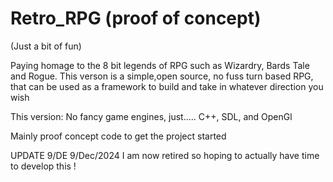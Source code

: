 # Retro_RPG (proof of concept)
(Just a bit of fun)

Paying homage to the 8 bit legends of RPG such as Wizardry, Bards Tale and Rogue. 
This verson is a simple,open source, no fuss turn based RPG, that can be used as a framework to build and take in whatever direction you wish

This version:
No fancy game engines, just..... C++, SDL, and OpenGl

Mainly proof concept code to get the project started

UPDATE 9/DE
9/Dec/2024
I am now retired so hoping to actually have time to develop this !


